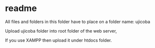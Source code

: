 # readme
All files and folders in this folder have to place on a folder name: ujicoba

Upload ujicoba folder into root folder of the web server,

If you use XAMPP then upload it under htdocs folder.


                              
